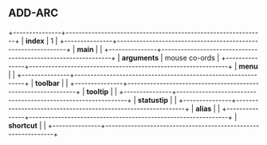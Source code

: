 ## ADD-ARC

+---------------+--------------------------------------------------------------+
| **index**     | 1                                                            |
+---------------+--------------------------------------------------------------+
| **main**      |                                                              |
+---------------+--------------------------------------------------------------+
| **arguments** | mouse co-ords                                                |
+---------------+--------------------------------------------------------------+
| **menu**      |                                                              |
+---------------+--------------------------------------------------------------+
| **toolbar**   |                                                              |
+---------------+--------------------------------------------------------------+
| **tooltip**   |                                                              |
+---------------+--------------------------------------------------------------+
| **statustip** |                                                              |
+---------------+--------------------------------------------------------------+
| **alias**     |                                                              |
+---------------+--------------------------------------------------------------+
| **shortcut**  |                                                              |
+---------------+--------------------------------------------------------------+
